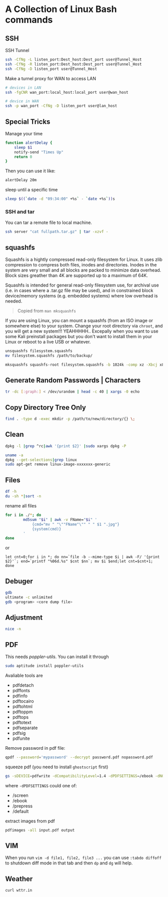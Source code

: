 # A Collection of Linux Bash commands

## SSH

SSH Tunnel

```bash
ssh -CfNg -L listen_port:Dest_host:Dest_port user@Tunnel_Host
ssh -CfNg -R listen_port:Dest_host:Dest_port user@Tunnel_Host
ssh -CfNg -D listen_port user@Tunnel_Host
```

Make a turnel proxy for WAN to access LAN

```bash
# devices in LAN
ssh -fgCNR wan_port:local_host:local_port user@wan_host

# device in WAN
ssh -p wan_port -CfNg -D listen_port user@lan_host
```

## Special Tricks

Manage your time

```bash
function alertDelay {
	sleep $1
	notify-send "Times Up"
	return 0
}
```
Then you can use it like:
```bash
alertDelay 20m
```

sleep until a specific time
```bash
sleep $((`date -d "09:34:00" +%s` - `date +%s`))s
```
### SSH and tar

You can tar a remote file to local machine.
```bash
ssh server "cat fullpath.tar.gz" | tar -xzvf -
```

## squashfs

Squashfs is a hightly compressed read-only filesystem for Linux. It uses zlib compression to compress both files, inodes and directories. Inodes in the system are very small and all blocks are packed to minimize data overhead. Block sizes greather than 4K are supported up to a maximum of 64K.

Squashfs is intended for general read-only filesystem use, for archival use (i.e. in cases where a .tar.gz file may be used), and in constrained block device/memory systems (e.g. embedded systems) where low overhead is needed.

> Copied from `man mksquashfs`

If you are using Linux, you can mount a squashfs (from an ISO image or somewhere else) to your system. Change your root directory via `chroot`, and you will get a new system!!! YEAHHHHH..
Excepally when you want to use some Kali preinstall packages but you don't want to install them in your Linux or reboot to a live USB or whatever.

```bash
unsquashfs filesystem.squashfs
mv filesystem.squashfs /path/to/backup/

mksquashfs squashfs-root filesystem.squashfs -b 1024k -comp xz -Xbcj x86 -e boot
```

## Generate Random Passwords | Characters

```bash
tr -dc [:graph:] < /dev/urandom | head -c 40 | xargs -0 echo
```

## Copy Directory Tree Only

```bash
find . -type d -exec mkdir -p /path/to/new/directory/{} \;
```

## Clean

```bash
dpkg -l |grep ^rc|awk '{print $2}' |sudo xargs dpkg -P
```

```bash
uname -a
dpkg --get-selections|grep linux
sudo apt-get remove linux-image-xxxxxxx-generic
```

## Files

```bash
df -h
du -sh *|sort -n
```

rename all files

```bash
for i in ./*; do
        md5sum "$i" | awk -v FName="$i" '
            {cmd="mv " "\""FName"\"" " " $1 ".jpg"}
            {system(cmd)}
        '
done
```

or
```
let cnt=0;for i in *; do nn=`file -b --mime-type $i | awk -F/ '{print $2}'`; end=`printf "%06d.%s" $cnt $nn`; mv $i $end;let cnt=$cnt+1; done
```

## Debuger

```bash
gdb
ultimate -c unlimited
gdb <program> <core dump file>
```

## Adjustment

```bash
nice -n 

```

## PDF

This needs *poppler-utils*. You can install it through

```bash
sudo aptitude install poppler-utils
```
Avaliable tools are

- pdfdetach
- pdffonts
- pdfinfo
- pdftocairo
- pdftohtml
- pdftoppm
- pdftops
- pdftotext
- pdfseparate
- pdfsig
- pdfunite

Remove password in pdf file:

```bash
qpdf --password='mypassword' --decrypt password.pdf nopassword.pdf
```

squeeze pdf (you need to install `ghostscript` first)

```bash
gs -sDEVICE=pdfwrite -dCompatibilityLevel=1.4 -dPDFSETTINGS=/ebook -dNOPAUSE -dQUIET -dBATCH -sOutputFile=output.pdf input.pdf
```
where `-dPDFSETTINGS` could one of:
- /screen
- /ebook
- /prepress
- /default

extract images from pdf

```bash
pdfimages -all input.pdf output 
```

## VIM

When you run `vim -d file1, file2, file3 ...` you can use `:tabdo diffoff` to shutdown diff mode in that tab and then `dp` and `dg` will help.

## Weather

```
curl wttr.in
```
